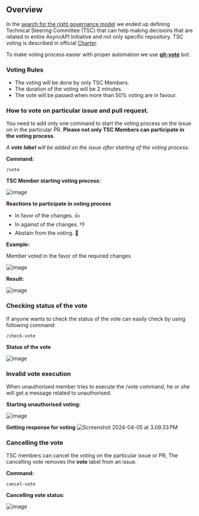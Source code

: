 ## Overview

In the [search for the right governance model](https://www.asyncapi.com/blog/governance-motivation) we ended up defining Technical Steering Committee (TSC) that can help making decisions that are related to entire AsyncAPI Initiative and not only specific repository. TSC voting is described in official [Charter](https://github.com/asyncapi/community/blob/master/CHARTER.md#4-tsc-voting).

To make voting process easier with proper automation we use [**git-vote**](https://github.com/cncf/gitvote) bot.
### Voting Rules

* The voting will be done by only TSC Members.
* The duration of the voting will be 2 minutes. 
* The vote will be passed when more than 50% voting are in favour.

### How to vote on particular issue and pull request.

You need to add only one command to start the voting process on the issue on in the particular PR. **Please not only TSC Members can participate in the voting process**.

*A **vote label** will be added on the issue after starting of the voting process.*

**Command:**

```
/vote
```

**TSC Member starting voting process:**

![image](https://hackmd.io/_uploads/Sk_L-CWyR.png)


**Reactions to participate in voting process**
* In favor of the changes. 👍
* In against of the changes. 👎
* Abstain from the voting. 👀


**Example:**

Member voted in the favor of the required changes

![image](https://hackmd.io/_uploads/BybuXCZ1C.png)


**Result:**


![image](https://hackmd.io/_uploads/ByXBNRWJA.png)


### Checking status of the vote 
If anyone wants to check the status of the vote can easily check by using following command:

```
/check-vote
```
**Status of the vote**

![image](https://hackmd.io/_uploads/ry3dOLGJ0.png)

### Invalid vote execution 


When unauthorised member tries to execute the /vote command, he or she will get a message related to unauthorised. 

**Starting unauthorised voting:**

![image](https://hackmd.io/_uploads/BywW8AbkR.png)


**Getting response for voting**
![Screenshot 2024-04-05 at 3.09.33 PM](https://hackmd.io/_uploads/HybSDBakA.png)



### Cancelling the vote 

TSC members can cancel the voting on the particular issue or PR, The cancelling vote removes the **vote** label from an issue.

**Command:**
```
cancel-vote
```

**Cancelling vote status:**

![image](https://hackmd.io/_uploads/rkhgYUzkC.png)
